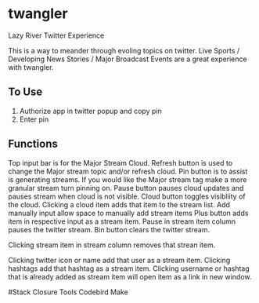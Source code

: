 # twangler
Lazy River Twitter Experience

This is a way to meander through evoling topics on twitter. 
Live Sports / Developing News Stories / Major Broadcast Events are a great experience with twangler.


## To Use
1. Authorize app in twitter popup and copy pin
2. Enter pin

## Functions
Top input bar is for the Major Stream Cloud. 
Refresh button is used to change the Major stream topic and/or refresh cloud. 
Pin button is to assist is generating streams. If you would like the Major stream tag make a more granular stream turn pinning on.
Pause button pauses cloud updates and pauses stream when cloud is not visible.
Cloud button toggles visibliity of the cloud.
Clicking a cloud item adds that item to the stream list.
Add manually input allow space to manually add stream items
Plus button adds item in respective input as a stream item.
Pause in stream item column pauses the twitter stream.
Bin button clears the twitter stream. 

Clicking stream item in stream column removes that strean item.

Clicking twitter icon or name add that user as a stream item.
Clicking hashtags add that hashtag as a stream item.
Clicking username or hashtag that is already added as stream item will open item as a link in new window.


#Stack
Closure Tools
Codebird
Make


